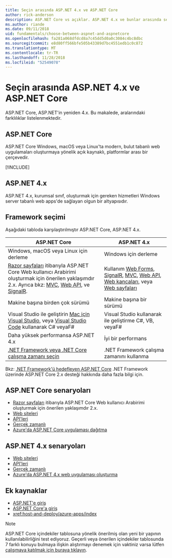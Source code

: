 ```yaml
---
title: Seçin arasında ASP.NET 4.x ve ASP.NET Core
author: rick-anderson
description: ASP.NET Core vs açıklar. ASP.NET 4.x ve bunlar arasında seçim yapma.
ms.author: riande
ms.date: 09/11/2018
uid: fundamentals/choose-between-aspnet-and-aspnetcore
ms.openlocfilehash: fa281a068dfdcd8a7c45dd5d0a0c3084c4bc8dbc
ms.sourcegitcommit: e8d80ff566bfe505b43389d7bc4551edb1c0c872
ms.translationtype: MT
ms.contentlocale: tr-TR
ms.lasthandoff: 11/28/2018
ms.locfileid: "52549078"
---
```

# <a name="choose-between-aspnet-4x-and-aspnet-core"></a>Seçin arasında ASP.NET 4.x ve ASP.NET Core

ASP.NET Core, ASP.NET'in yeniden 4.x. Bu makalede, aralarındaki farklılıklar listelenmektedir.

## <a name="aspnet-core"></a>ASP.NET Core

ASP.NET Core Windows, macOS veya Linux'ta modern, bulut tabanlı web uygulamaları oluşturmaya yönelik açık kaynaklı, platformlar arası bir çerçevedir.

[!INCLUDE[](~/includes/benefits.md)]

## <a name="aspnet-4x"></a>ASP.NET 4.x

ASP.NET 4.x, kurumsal sınıf, oluşturmak için gereken hizmetleri Windows server tabanlı web apps'de sağlayan olgun bir altyapısıdır.

## <a name="framework-selection"></a>Framework seçimi

Aşağıdaki tabloda karşılaştırılmıştır ASP.NET Core, ASP.NET 4.x.

| ASP.NET Core | ASP.NET 4.x |
|---|---|
|Windows, macOS veya Linux için derleme|Windows için derleme|
|[Razor sayfaları](xref:razor-pages/index) itibarıyla ASP.NET Core Web kullanıcı Arabirimi oluşturmak için önerilen yaklaşımdır 2.x. Ayrıca bkz: [MVC](xref:mvc/overview), [Web API](xref:tutorials/first-web-api), ve [SignalR](xref:signalr/introduction).|Kullanım [Web Forms](/aspnet/web-forms), [SignalR](/aspnet/signalr), [MVC](/aspnet/mvc), [Web API](/aspnet/web-api/), [Web kancaları](/aspnet/webhooks/), veya [Web sayfaları](/aspnet/web-pages)|
|Makine başına birden çok sürümü|Makine başına bir sürümü|
|Visual Studio ile geliştirin [Mac için Visual Studio](https://www.visualstudio.com/vs/visual-studio-mac/), veya [Visual Studio Code](https://code.visualstudio.com/) kullanarak C# veyaF#|Visual Studio kullanarak ile geliştirme C#, VB, veyaF#|
|Daha yüksek performansa ASP.NET 4.x|İyi bir performans|
|[.NET Framework veya .NET Core çalışma zamanı seçin](/dotnet/articles/standard/choosing-core-framework-server)|.NET Framework çalışma zamanını kullanma|

Bkz: [.NET Framework'ü hedefleyen ASP.NET Core](xref:index#target-framework) .NET Framework üzerinde ASP.NET Core 2.x desteği hakkında daha fazla bilgi için.

## <a name="aspnet-core-scenarios"></a>ASP.NET Core senaryoları

* [Razor sayfaları](xref:razor-pages/index) itibarıyla ASP.NET Core Web kullanıcı Arabirimi oluşturmak için önerilen yaklaşımdır 2.x.
* [Web siteleri](xref:tutorials/first-mvc-app/index)
* [API'leri](xref:tutorials/first-web-api)
* [Gerçek zamanlı](xref:signalr/index)
* [Azure'da ASP.NET Core uygulaması dağıtma](/azure/app-service/app-service-web-get-started-dotnet)

## <a name="aspnet-4x-scenarios"></a>ASP.NET 4.x senaryoları

* [Web siteleri](/aspnet/mvc)
* [API'leri](/aspnet/web-api)
* [Gerçek zamanlı](/aspnet/signalr)
* [Azure'da ASP.NET 4.x web uygulaması oluşturma](/azure/app-service/app-service-web-get-started-dotnet-framework)

## <a name="additional-resources"></a>Ek kaynaklar

* [ASP.NET'e giriş](/aspnet/overview)
* [ASP.NET Core'a giriş](xref:index)
* <xref:host-and-deploy/azure-apps/index>

> [!NOTE]
> ASP.NET Core içindekiler tablosuna yönelik önerilmiş olan yeni bir yapının kullanılabilirliğini test ediyoruz.  Geçerli veya önerilen içindekiler tablosunda 7 farklı konuyu bulmaya ilişkin alıştırmayı denemek için vaktiniz varsa lütfen [çalışmaya katılmak için buraya tıklayın](https://dpk4xbh5.optimalworkshop.com/treejack/rps16hd5).